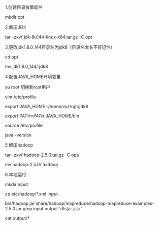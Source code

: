 1.创建目录放置软件

mkdir opt

2.解压JDK

tar -zxvf jdk-8u144-linux-x64.tar.gz -C opt

3.更改jdk1.8.0\_144目录名为jdk8（目录名太长不好记性）

cd opt

mv jdk1.8.0\_144/ jdk8

4.配置JAVA\_HOME环境变量

su root   切换到root用户

vim /etc/profile

export JAVA\_HOME=/home/vsz/opt/jdk8

export PATH=$PATH:$JAVA\_HOME/bin

source /etc/profile

java -version

5.解压hadoop

tar -zxvf hadoop-2.5.0.tar.gz -C opt/

mv hadoop-2.5.0/ hadoop

6.本地运行

mkdir input

cp etc/hadoop/\*.xml input

bin/hadoop jar share/hadoop/mapreduce/hadoop-mapreduce-examples-2.5.0.jar grep input output 'dfs\[a-z.\]+'

cat output/\*

